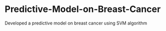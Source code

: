 # Predictive-Model-on-Breast-Cancer
Developed a predictive model on breast cancer using SVM algorithm
